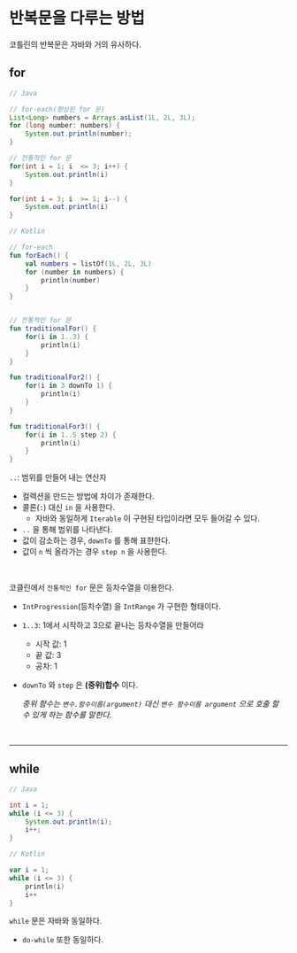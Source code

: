 # **반복문을 다루는 방법**

코틀린의 반복문은 자바와 거의 유사하다.

## **for**

```java
// Java

// for-each(향상된 for 문)
List<Long> numbers = Arrays.asList(1L, 2L, 3L);
for (long number: numbers) {
    System.out.println(number);
}

// 전통적인 for 문
for(int i = 1; i  <= 3; i++) {
    System.out.println(i)
}

for(int i = 3; i  >= 1; i--) {
    System.out.println(i)
}

```

```kotlin
// Kotlin

// for-each
fun forEach() {
    val numbers = listOf(1L, 2L, 3L)
    for (number in numbers) {
        println(number)
    }
}


// 전통적인 for 문
fun traditionalFor() {
    for(i in 1..3) {
        println(i)
    }
}

fun traditionalFor2() {
    for(i in 3 downTo 1) {
        println(i)
    }
}

fun traditionalFor3() {
    for(i in 1..5 step 2) {
        println(i)
    }
}

```

`..`: 범위를 만들어 내는 연산자

- 컬렉션을 만드는 방법에 차이가 존재한다.
- 콜론(`:`) 대신 `in` 을 사용한다.
  - 자바와 동일하게 `Iterable` 이 구현된 타입이라면 모두 들어갈 수 있다.
- `..` 을 통해 범위를 나타낸다.
- 값이 감소하는 경우, `downTo` 를 통해 표햔한다.
- 값이 `n` 씩 올라가는 경우 `step n` 을 사용한다.

<br>

코클린에서 `전통적인 for` 문은 등차수열을 이용한다.

- `IntProgression`(등차수열) 을 `IntRange` 가 구현한 형태이다.
- `1..3`: 1에서 시작하고 3으로 끝나는 등차수열을 만들어라
  - 시작 값: 1
  - 끝 값: 3
  - 공차: 1
- `downTo` 와 `step` 은 **(중위)합수** 이다.

    *중위 함수는 `변수.함수이름(argument)` 대신 `변수 함수이름 argument` 으로 호출 할 수 있게 하는 함수를 말한다.*

<br> <hr>

## **while**

```java
// Java

int i = 1;
while (i <= 3) {
    System.out.println(i);
    i++;
}
```

```kotlin
// Kotlin

var i = 1;
while (i <= 3) {
    println(i)
    i++
}
```

`while` 문은 자바와 동일하다.

- `do-while` 또한 동일하다.
